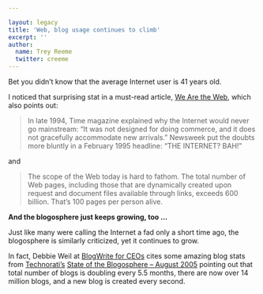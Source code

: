 ```yaml
---

layout: legacy
title: 'Web, blog usage continues to climb'
excerpt: ''
author:
  name: Trey Reeme
  twitter: creeme
---
```


<p>Bet you didn&#8217;t know that the average Internet user is 41 years old.</p>
<p>I noticed that surprising stat in a must-read article, <a href='http://www.wired.com/wired/archive/13.08/tech.html'>We Are the Web</a>, which also points out:</p>
<blockquote>
<p>In late 1994, Time magazine explained why the Internet would never go mainstream: &#8220;It was not designed for doing commerce, and it does not gracefully accommodate new arrivals.&#8221; Newsweek put the doubts more bluntly in a February 1995 headline: &#8220;THE <span class='caps'><span class="caps">INTERNET</span></span>? <span class="caps">BAH</span>!&#8221;</p>
</blockquote>
<p>and</p>
<blockquote>
<p>The scope of the Web today is hard to fathom. The total number of Web pages, including those that are dynamically created upon request and document files available through links, exceeds 600 billion. That&#8217;s 100 pages per person alive.</p>
</blockquote>
<p><strong>And the blogosphere just keeps growing, too &#8230;</strong></p>
<p>Just like many were calling the Internet a fad only a short time ago, the blogosphere is similarly criticized, yet it continues to grow.</p>
<p>In fact, Debbie Weil at <a href='http://www.blogwriteforceos.com/blogwrite/2005/08/blogosphere_dou.html'>BlogWrite for CEOs</a> cites some amazing blog stats from <a href='http://www.technorati.com'>Technorati&#8217;s</a> <a href=','>State of the Blogosphere &#8211; August 2005</a> pointing out that total number of blogs is doubling every 5.5 months, there are now over 14 million blogs, and a new blog is created every second.</p>